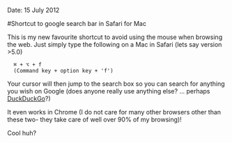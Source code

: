 Date: 15 July 2012

#Shortcut to google search bar in Safari for Mac

This is my new favourite shortcut to avoid using the mouse when browsing the web.
Just simply type the following on a Mac in Safari (lets say version >5.0) 

      ⌘ + ⌥ + f
      (Command key + option key + 'f')

Your cursor will then jump to the search box so you can search for anything you wish on Google (does anyone really use anything else? ... perhaps [DuckDuckGo](http://duckduckgo.com/)?)

It even works in Chrome (I do not care for many other browsers other than these two- they take care of well over 90% of my browsing)!

Cool huh?

